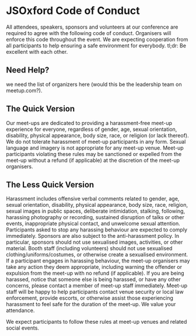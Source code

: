 # JSOxford Code of Conduct

All attendees, speakers, sponsors and volunteers at our conference are required to agree with the following code of conduct. Organisers will enforce this code throughout the event. We are expecting cooperation from all participants to help ensuring a safe environment for everybody.
tl;dr: Be excellent with each other.


## Need Help?

we need the list of organizers here (would this be the leadership team on meetup.com?).


## The Quick Version

Our meet-ups are dedicated to providing a harassment-free meet-up experience for everyone, regardless of gender, age, sexual orientation, disability, physical appearance, body size, race, or religion (or lack thereof). We do not tolerate harassment of meet-up participants in any form. Sexual language and imagery is not appropriate for any meet-up venue. Meet-up participants violating these rules may be sanctioned or expelled from the meet-up without a refund (if applicable) at the discretion of the meet-up organisers.


## The Less Quick Version

Harassment includes offensive verbal comments related to gender, age, sexual orientation, disability, physical appearance, body size, race, religion, sexual images in public spaces, deliberate intimidation, stalking, following, harassing photography or recording, sustained disruption of talks or other events, inappropriate physical contact, and unwelcome sexual attention.
Participants asked to stop any harassing behaviour are expected to comply immediately.
Sponsors are also subject to the anti-harassment policy. In particular, sponsors should not use sexualised images, activities, or other material. Booth staff (including volunteers) should not use sexualised clothing/uniforms/costumes, or otherwise create a sexualised environment.
If a participant engages in harassing behaviour, the meet-up organisers may take any action they deem appropriate, including warning the offender or expulsion from the meet-up with no refund (if applicable).
If you are being harassed, notice that someone else is being harassed, or have any other concerns, please contact a member of meet-up staff immediately. 
Meet-up staff will be happy to help participants contact venue security or local law enforcement, provide escorts, or otherwise assist those experiencing harassment to feel safe for the duration of the meet-up. We value your attendance.

We expect participants to follow these rules at meet-up venues and related social events.
